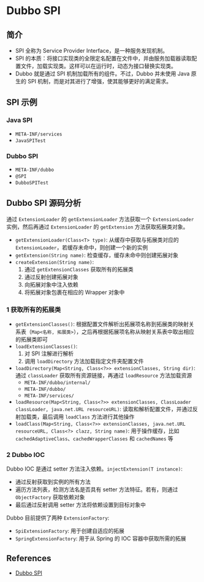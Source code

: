 # Dubbo SPI

## 简介
- SPI 全称为 Service Provider Interface，是一种服务发现机制。
- SPI 的本质：将接口实现类的全限定名配置在文件中，并由服务加载器读取配置文件，加载实现类。这样可以在运行时，动态为接口替换实现类。
- Dubbo 就是通过 SPI 机制加载所有的组件。不过，Dubbo 并未使用 Java 原生的 SPI 机制，而是对其进行了增强，使其能够更好的满足需求。

## SPI 示例
### Java SPI
- `META-INF/services`
- `JavaSPITest`

### Dubbo SPI
- `META-INF/dubbo`
- `@SPI`
- `DubboSPITest`

## Dubbo SPI 源码分析
通过 `ExtensionLoader` 的 `getExtensionLoader` 方法获取一个 `ExtensionLoader` 实例，然后再通过 `ExtensionLoader` 的 `getExtension` 方法获取拓展类对象。
- `getExtensionLoader(Class<T> type)`: 从缓存中获取与拓展类对应的 `ExtensionLoader`，若缓存未命中，则创建一个新的实例
- `getExtension(String name)`: 检查缓存，缓存未命中则创建拓展对象
- `createExtension(String name)`:
	1. 通过 `getExtensionClasses` 获取所有的拓展类
	2. 通过反射创建拓展对象
	3. 向拓展对象中注入依赖
	4. 将拓展对象包裹在相应的 Wrapper 对象中

### 1 获取所有的拓展类
- `getExtensionClasses()`: 根据配置文件解析出拓展项名称到拓展类的映射关系表（`Map<名称, 拓展类>`），之后再根据拓展项名称从映射关系表中取出相应的拓展类即可
- `loadExtensionClasses()`:
	1. 对 SPI 注解进行解析
	2. 调用 `loadDirectory` 方法加载指定文件夹配置文件
- `loadDirectory(Map<String, Class<?>> extensionClasses, String dir)`: 通过 `classLoader` 获取所有资源链接，再通过 `loadResource` 方法加载资源
	* `META-INF/dubbo/internal/`
	* `META-INF/dubbo/`
	* `META-INF/services/`
- `loadResource(Map<String, Class<?>> extensionClasses, ClassLoader classLoader, java.net.URL resourceURL)`: 读取和解析配置文件，并通过反射加载类，最后调用 `loadClass` 方法进行其他操作
- `loadClass(Map<String, Class<?>> extensionClasses, java.net.URL resourceURL, Class<?> clazz, String name)`: 用于操作缓存，比如 `cachedAdaptiveClass`、`cachedWrapperClasses` 和 `cachedNames` 等

### 2 Dubbo IOC
Dubbo IOC 是通过 setter 方法注入依赖。`injectExtension(T instance)`:
- 通过反射获取到实例的所有方法
- 遍历方法列表，检测方法名是否具有 setter 方法特征。若有，则通过 `ObjectFactory` 获取依赖对象
- 最后通过反射调用 setter 方法将依赖设置到目标对象中

Dubbo 目前提供了两种 `ExtensionFactory`:
- `SpiExtensionFactory`: 用于创建自适应的拓展
- `SpringExtensionFactory`: 用于从 Spring 的 IOC 容器中获取所需的拓展

## References
- [Dubbo SPI](http://dubbo.apache.org/zh-cn/docs/source_code_guide/dubbo-spi.html)